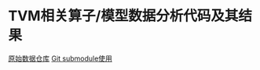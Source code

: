 # TVM相关算子/模型数据分析代码及其结果

[原始数据仓库](https://github.com/dos-lab/Datasets)
[Git submodule使用](https://www.aflyingfish.top/articles/bd654071b044/)